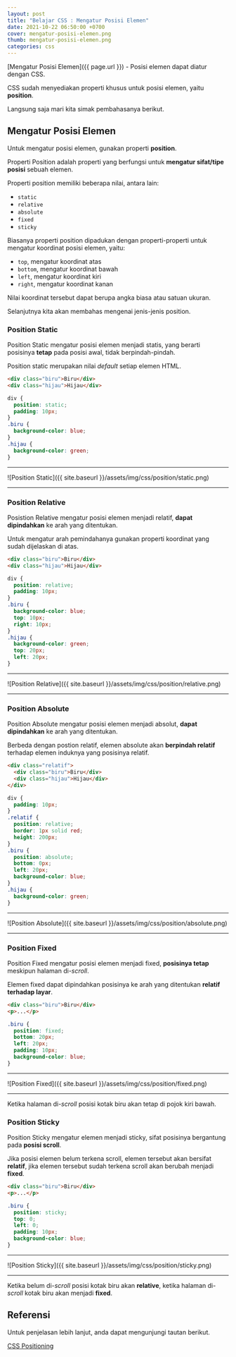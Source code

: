 ```yaml
---
layout: post
title: "Belajar CSS : Mengatur Posisi Elemen"
date: 2021-10-22 06:50:00 +0700
cover: mengatur-posisi-elemen.png
thumb: mengatur-posisi-elemen.png
categories: css
---
```


[Mengatur Posisi Elemen]({{ page.url }}) - Posisi elemen dapat diatur dengan CSS.

CSS sudah menyediakan properti khusus untuk posisi elemen, yaitu __position__.

Langsung saja mari kita simak pembahasanya berikut.

## Mengatur Posisi Elemen

Untuk mengatur posisi elemen, gunakan properti __position__.

Properti Position adalah properti yang berfungsi untuk __mengatur sifat/tipe posisi__ sebuah elemen.

Properti position memiliki beberapa nilai, antara lain:

* `static`
* `relative`
* `absolute`
* `fixed`
* `sticky`

Biasanya properti position dipadukan dengan properti-properti untuk mengatur koordinat posisi elemen, yaitu:

* `top`, mengatur koordinat atas
* `bottom`, mengatur koordinat bawah
* `left`, mengatur koordinat kiri
* `right`, mengatur koordinat kanan

Nilai koordinat tersebut dapat berupa angka biasa atau satuan ukuran.

Selanjutnya kita akan membahas mengenai jenis-jenis position.

### Position Static

Position Static mengatur posisi elemen menjadi statis, yang berarti posisinya **tetap** pada posisi awal, tidak berpindah-pindah.

Position static merupakan nilai *default* setiap elemen HTML.

```html
<div class="biru">Biru</div>
<div class="hijau">Hijau</div>
```

```css
div {
  position: static;
  padding: 10px;
}
.biru {
  background-color: blue;
}
.hijau {
  background-color: green;
}
```

***

![Position Static]({{ site.baseurl }}/assets/img/css/position/static.png)

***

### Position Relative

Posistion Relative mengatur posisi elemen menjadi relatif, **dapat dipindahkan** ke arah yang ditentukan.

Untuk mengatur arah pemindahanya gunakan properti koordinat yang sudah dijelaskan di atas.

```html
<div class="biru">Biru</div>
<div class="hijau">Hijau</div>
```

```css
div {
  position: relative;
  padding: 10px;
}
.biru {
  background-color: blue;
  top: 10px;
  right: 10px;
}
.hijau {
  background-color: green;
  top: 20px;
  left: 20px;
}
```

***

![Position Relative]({{ site.baseurl }}/assets/img/css/position/relative.png)

***

### Position Absolute

Position Absolute mengatur posisi elemen menjadi absolut, **dapat dipindahkan** ke arah yang ditentukan.

Berbeda dengan postion relatif, elemen absolute akan **berpindah relatif** terhadap elemen induknya yang posisinya relatif.

```html
<div class="relatif">
  <div class="biru">Biru</div>
  <div class="hijau">Hijau</div>
</div>
```

```css
div {
  padding: 10px;
}
.relatif {
  position: relative;
  border: 1px solid red;
  height: 200px;
}
.biru {
  position: absolute;
  bottom: 0px;
  left: 20px;
  background-color: blue;
}
.hijau {
  background-color: green;
}
```

***

![Position Absolute]({{ site.baseurl }}/assets/img/css/position/absolute.png)

***


### Position Fixed

Position Fixed mengatur posisi elemen menjadi fixed, **posisinya tetap** meskipun halaman di-*scroll*.

Elemen fixed dapat dipindahkan posisinya ke arah yang ditentukan **relatif terhadap layar**.

```html
<div class="biru">Biru</div>
<p>...</p>
```

```css
.biru {
  position: fixed;
  bottom: 20px;
  left: 20px;
  padding: 10px;
  background-color: blue;
}
```

***

![Position Fixed]({{ site.baseurl }}/assets/img/css/position/fixed.png)

***

Ketika halaman di-*scroll* posisi kotak biru akan tetap di pojok kiri bawah.

### Position Sticky

Position Sticky mengatur elemen menjadi sticky, sifat posisinya bergantung pada **posisi scroll**.

Jika posisi elemen belum terkena scroll, elemen tersebut akan bersifat __relatif__, jika elemen tersebut sudah terkena scroll akan berubah menjadi __fixed__.

```html
<div class="biru">Biru</div>
<p>...</p>
```

```css
.biru {
  position: sticky;
  top: 0;
  left: 0;
  padding: 10px;
  background-color: blue;
}
```

***

![Position Sticky]({{ site.baseurl }}/assets/img/css/position/sticky.png)

***

Ketika belum di-*scroll* posisi kotak biru akan __relative__, ketika halaman di-*scroll* kotak biru akan menjadi __fixed__.

## Referensi

Untuk penjelasan lebih lanjut, anda dapat mengunjungi tautan berikut.

<a href="https://www.w3schools.com/css/css_positioning.asp" target="_blank">CSS Positioning</a>